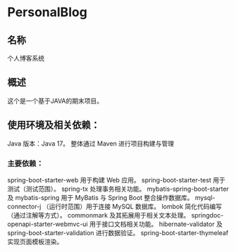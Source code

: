 # PersonalBlog

## 名称
个人博客系统

## 概述
这个是一个基于JAVA的期末项目。

## 使用环境及相关依赖：
Java 版本：Java 17。
整体通过 Maven 进行项目构建与管理

### 主要依赖：
spring-boot-starter-web 用于构建 Web 应用。
spring-boot-starter-test 用于测试（测试范围）。
spring-tx 处理事务相关功能。
mybatis-spring-boot-starter 及 mybatis-spring 用于 MyBatis 与 Spring Boot 整合操作数据库。
mysql-connector-j （运行时范围）用于连接 MySQL 数据库。
lombok 简化代码编写（通过注解等方式）。
commonmark 及其拓展用于相关文本处理。
springdoc-openapi-starter-webmvc-ui 用于接口文档相关功能。
hibernate-validator 及 spring-boot-starter-validation 进行数据验证。
spring-boot-starter-thymeleaf 实现页面模板渲染。
